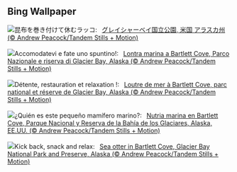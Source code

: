 ## Bing Wallpaper
![](https://www.bing.com/th?id=OHR.GlacierBayOtter_JA-JP4374732070_UHD.jpg&w=1000)昆布を巻き付けて休むラッコ:&nbsp;&ensp;[グレイシャーベイ国立公園, 米国 アラスカ州 (© Andrew Peacock/Tandem Stills + Motion)](https://www.bing.com/th?id=OHR.GlacierBayOtter_JA-JP4374732070_UHD.jpg)
<br><br/>
![](https://www.bing.com/th?id=OHR.GlacierBayOtter_IT-IT3988644980_UHD.jpg&w=1000)Accomodatevi e fate uno spuntino!:&nbsp;&ensp;[Lontra marina a Bartlett Cove, Parco Nazionale e riserva di Glacier Bay, Alaska (© Andrew Peacock/Tandem Stills + Motion)](https://www.bing.com/th?id=OHR.GlacierBayOtter_IT-IT3988644980_UHD.jpg)
<br><br/>
![](https://www.bing.com/th?id=OHR.GlacierBayOtter_FR-FR3887567269_UHD.jpg&w=1000)Détente, restauration et relaxation !:&nbsp;&ensp;[Loutre de mer à Bartlett Cove, parc national et réserve de Glacier Bay, Alaska (© Andrew Peacock/Tandem Stills + Motion)](https://www.bing.com/th?id=OHR.GlacierBayOtter_FR-FR3887567269_UHD.jpg)
<br><br/>
![](https://www.bing.com/th?id=OHR.GlacierBayOtter_ES-ES8901247713_UHD.jpg&w=1000)¿Quién es este pequeño mamífero marino?:&nbsp;&ensp;[Nutria marina en Bartlett Cove, Parque Nacional y Reserva de la Bahía de los Glaciares, Alaska, EE.UU. (© Andrew Peacock/Tandem Stills + Motion)](https://www.bing.com/th?id=OHR.GlacierBayOtter_ES-ES8901247713_UHD.jpg)
<br><br/>
![](https://www.bing.com/th?id=OHR.GlacierBayOtter_EN-GB0453826385_UHD.jpg&w=1000)Kick back, snack and relax:&nbsp;&ensp;[Sea otter in Bartlett Cove, Glacier Bay National Park and Preserve, Alaska (© Andrew Peacock/Tandem Stills + Motion)](https://www.bing.com/th?id=OHR.GlacierBayOtter_EN-GB0453826385_UHD.jpg)
<br><br/>
